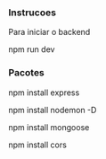 ### Instrucoes

Para iniciar o backend

npm run dev

### Pacotes

npm install express

npm install nodemon -D

npm install mongoose

npm install cors
